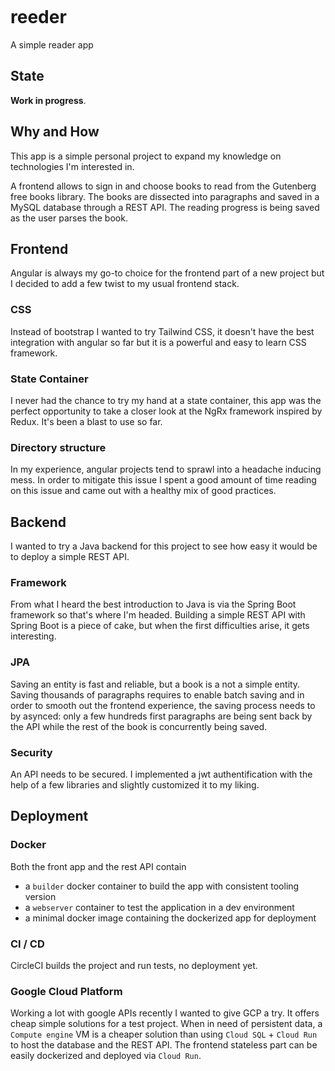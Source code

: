 [![<Babeetlebum>](https://circleci.com/gh/Babeetlebum/reeder.svg?style=shield)](<LINK>)


# reeder
A simple reader app

## State
**Work in progress**.

## Why and How
This app is a simple personal project to expand my knowledge on technologies I'm interested in.

A frontend allows to sign in and choose books to read from the Gutenberg free books library. The books are dissected into paragraphs and saved in a MySQL database through a REST API. The reading progress is being saved as the user parses the book.

## Frontend
Angular is always my go-to choice for the frontend part of a new project but I decided to add a few twist to my usual frontend stack.

### CSS
Instead of bootstrap I wanted to try Tailwind CSS, it doesn't have the best integration with angular so far but it is a powerful and easy to learn CSS framework.

### State Container
I never had the chance to try my hand at a state container, this app was the perfect opportunity to take a closer look at the NgRx framework inspired by Redux. It's been a blast to use so far. 

### Directory structure
In my experience, angular projects tend to sprawl into a headache inducing mess. In order to mitigate this issue I spent a good amount of time reading on this issue and came out with a healthy mix of good practices.

## Backend
I wanted to try a Java backend for this project to see how easy it would be to deploy a simple REST API.

### Framework
From what I heard the best introduction to Java is via the Spring Boot framework so that's where I'm headed. Building a simple REST API with Spring Boot is a piece of cake, but when the first difficulties arise, it gets interesting.

### JPA
Saving an entity is fast and reliable, but a book is a not a simple entity. Saving thousands of paragraphs requires to enable batch saving and in order to smooth out the frontend experience, the saving process needs to by asynced: only a few hundreds first paragraphs are being sent back by the API while the rest of the book is concurrently being saved.

### Security
An API needs to be secured. I implemented a jwt authentification with the help of a few libraries and slightly customized it to my liking.

## Deployment

### Docker
Both the front app and the rest API contain
* a `builder` docker container to build the app with consistent tooling version
* a `webserver` container to test the application in a dev environment
* a minimal docker image containing the dockerized app for deployment

### CI / CD
CircleCI builds the project and run tests, no deployment yet.

### Google Cloud Platform
Working a lot with google APIs recently I wanted to give GCP a try. It offers cheap simple solutions for a test project.
When in need of persistent data, a `Compute engine` VM is a cheaper solution than using `Cloud SQL` + `Cloud Run` to host the database and the REST API. The frontend stateless part can be easily dockerized and deployed via `Cloud Run`.

